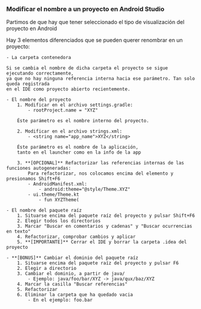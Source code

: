 ### Modificar el nombre a un proyecto en Android Studio

Partimos de que hay que tener seleccionado el tipo de visualización del proyecto en Android

Hay 3 elementos diferenciados que se pueden querer renombrar en un proyecto:

    - La carpeta contenedora

    Si se cambia el nombre de dicha carpeta el proyecto se sigue ejecutando correctamente,
    ya que no hay ninguna referencia interna hacia ese parámetro. Tan solo queda registrada
    en el IDE como proyecto abierto recientemente.

    - El nombre del proyecto
        1. Modificar en el archivo settings.gradle:
            - rootProject.name = "XYZ"

        Éste parámetro es el nombre interno del proyecto.

        2. Modificar en el archivo strings.xml:
            - <string name="app_name">XYZ</string>

        Éste parámetro es el nombre de la aplicación,
        tanto en el launcher como en la info de la app

        3. **[OPCIONAL]** Refactorizar las referencias internas de las funciones autogeneradas:
            Para refactorizar, nos colocamos encima del elemento y presionamos Shift+F6
            - AndroidManifest.xml:
                - android:theme="@style/Theme.XYZ"
            - ui.theme/Theme.kt
                - fun XYZTheme(

    - El nombre del paquete raíz
        1. Situarse encima del paquete raíz del proyecto y pulsar Shift+F6
        2. Elegir todos los directorios
        3. Marcar "Buscar en comentarios y cadenas" y "Buscar ocurrencias en texto"
        4. Refactorizar, comprobar cambios y aplicar
        5. **[IMPORTANTE]** Cerrar el IDE y borrar la carpeta .idea del proyecto

    - **[BONUS]** Cambiar el dominio del paquete raíz
        1. Situarse encima del paquete raíz del proyecto y pulsar F6
        2. Elegir a directorio
        3. Cambiar el dominio, a partir de java/
            - Ejemplo: java/foo/bar/XYZ -> java/qux/baz/XYZ
        4. Marcar la casilla "Buscar referencias"
        5. Refactorizar
        6. Eliminar la carpeta que ha quedado vacia
            - En el ejemplo: foo.bar
